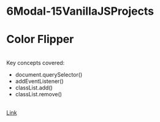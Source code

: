 # 6Modal-15VanillaJSProjects
<h1>Color Flipper</h1>
<br>
Key concepts covered:
<ul>
<li>document.querySelector()</li>
<li>addEventListener()</li>
<li>classList.add()</li>
<li>classList.remove()</li>
</ul>
<br>
<a href="https://artiomb5.github.io/6Modal-15VanillaJSProjects/">Link</a>
